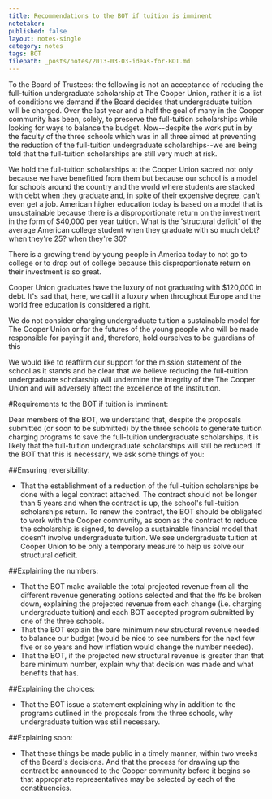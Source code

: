 ```yaml
---
title: Recommendations to the BOT if tuition is imminent
notetaker: 
published: false
layout: notes-single
category: notes
tags: BOT
filepath: _posts/notes/2013-03-03-ideas-for-BOT.md
---
```


To the Board of Trustees: the following is not an acceptance of reducing the full-tuition undergraduate scholarship at The Cooper Union, rather it is a list of conditions we demand if the Board decides that undergraduate tuition will be charged. Over the last year and a half the goal of many in the Cooper community has been, solely, to preserve the full-tuition scholarships while looking for ways to balance the budget. Now--despite the work put in by the faculty of the three schools which was in all three aimed at preventing the reduction of the full-tuition undergraduate scholarships--we are being told that the full-tuition scholarships are still very much at risk.

We hold the full-tuition scholarships at the Cooper Union sacred not only because we have benefitted from them but because our school is a model for schools around the country and the world where students are stacked with debt when they graduate and, in spite of their expensive degree, can't even get a job. American higher education today is based on a model that is unsustainable because there is a disproportionate return on the investment in the form of $40,000 per year tuition. What is the 'structural deficit' of the average American college student when they graduate with so much debt? when they're 25? when they're 30?

There is a growing trend by young people in America today to not go to college or to drop out of college because this disproportionate return on their investment is so great.

Cooper Union graduates have the luxury of not graduating with $120,000 in debt. It's sad that, here, we call it a luxury when throughout Europe and the world free education is considered a right.

We do not consider charging undergraduate tuition a sustainable model for The Cooper Union or for the futures of the young people who will be made responsible for paying it and, therefore, hold ourselves to be guardians of this 

We would like to reaffirm our support for the mission statement of the school as it stands and be clear that we believe reducing the full-tuition undergraduate scholarship will undermine the integrity of the The Cooper Union and will adversely affect the excellence of the institution.

#Requirements to the BOT if tuition is imminent:

Dear members of the BOT,
we understand that, despite the proposals submitted (or soon to be submitted) by the three schools to generate tuition charging programs to save the full-tuition undergraduate scholarships, it is likely that the full-tuition undergraduate scholarships will still be reduced. If the BOT that this is necessary, we ask some things of you:

##Ensuring reversibility:
- That the establishment of a reduction of the full-tuition scholarships be done with a legal contract attached. The contract should not be longer than 5 years and when the contract is up, the school's full-tuition scholarships return. To renew the contract, the BOT should be obligated to work with the Cooper community, as soon as the contract to reduce the scholarship is signed, to develop a sustainable financial model that doesn't involve undergraduate tuition. We see undergraduate tuition at Cooper Union to be only a temporary measure to help us solve our structural deficit. 

##Explaining the numbers:
- That the BOT make available the total projected revenue from all the different revenue generating options selected and that the #s be broken down, explaining the projected revenue from each change (i.e. charging undergraduate tuition) and each BOT accepted program submitted by one of the three schools. 
- That the BOT explain the bare minimum new structural revenue needed to balance our budget (would be nice to see numbers for the next few five or so years and how inflation would change the number needed). 
- That the BOT, if the projected new structural revenue is greater than that bare minimum number, explain why that decision was made and what benefits that has.

##Explaining the choices:
- That the BOT issue a statement explaining why in addition to the programs outlined in the proposals from the three schools, why undergraduate tuition was still necessary.

##Explaining soon:
- That these things be made public in a timely manner, within two weeks of the Board's decisions. And that the process for drawing up the contract be announced to the Cooper community before it begins so that appropriate representatives may be selected by each of the constituencies.
